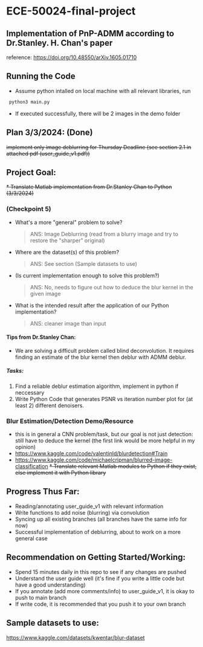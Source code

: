 # ECE-50024-final-project 


## Implementation of PnP-ADMM according to Dr.Stanley. H. Chan's paper
reference: https://doi.org/10.48550/arXiv.1605.01710 

## Running the Code
* Assume python intalled on local machine with all relevant libraries, run
```bash
 python3 main.py
```
* If executed successfully, there will be 2 images in the demo folder

## Plan 3/3/2024: (Done)
~~implement only image deblurring for Thursday Deadline (see section 2.1 in attached pdf (user_guide_v1.pdf))~~

## Project Goal:
~~* Translate Matlab implementation from Dr.Stanley Chan to Python (3/3/2024)~~
### (Checkpoint 5)
- What's a more "general" problem to solve?  

    > ANS: Image Deblurring (read from a blurry image and try to restore the "sharper" original)
- Where are the dataset(s) of this problem?  

    > ANS: See section (Sample datasets to use)
- (Is current implementation enough to solve this problem?)  

    > ANS: No, needs to figure out how to deduce the blur kernel in the given image
- What is the intended result after the application of our Python implementation?  

    > ANS: cleaner image than input  
#### Tips from Dr.Stanley Chan: 
* We are solving a difficult problem called blind deconvolution. It requires finding an estimate of the blur kernel then deblur with ADMM deblur. 
##### Tasks:
1. Find a reliable deblur estimation algorithm, implement in python if neccessary
2. Write Python Code that generates PSNR vs iteration number plot for (at least 2) different denoisers. 

### Blur Estimation/Detection Demo/Resource 
* this is in general a CNN problem/task, but our goal is not just detection: still have to deduce the kernel (the first link would be more helpful in my opinion)
* https://www.kaggle.com/code/valentinld/blurdetection#Train
* https://www.kaggle.com/code/michaelcripman/blurred-image-classification
~~* Translate relevant Matlab modules to Python if they exist, else implement it with Python library~~

## Progress Thus Far:
* Reading/annotating user_guide_v1 with relevant information
* Write functions to add noise (blurring) via convolution
* Syncing up all existing branches (all branches have the same info for now)
* Successful implementation of deblurring, about to work on a more general case

## Recommendation on Getting Started/Working:
* Spend 15 minutes daily in this repo to see if any changes are pushed
* Understand the user guide well (it's fine if you write a little code but have a good understanding)
* If you annotate (add more comments/info) to user_guide_v1, it is okay to push to main branch
* If write code, it is recommended that you push it to your own branch

## Sample datasets to use:
https://www.kaggle.com/datasets/kwentar/blur-dataset
